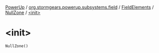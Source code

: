 [PowerUp](../../../index.md) / [org.stormgears.powerup.subsystems.field](../../index.md) / [FieldElements](../index.md) / [NullZone](index.md) / [&lt;init&gt;](./-init-.md)

# &lt;init&gt;

`NullZone()`